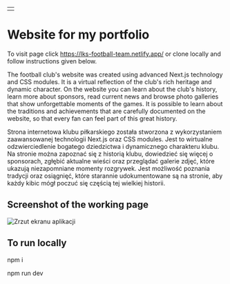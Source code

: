 <table align="center">
    <tr>
        <td>
            <a align="center" href="https://github.com/Manioo77/lks-konczyce-male/commits/main">
                <img src="https://img.shields.io/github/last-commit/Manioo77/lks-konczyce-male"  alt=""/>
            </a>
        </td>
    </tr>
</table>

# Website for my portfolio

To visit page click https://lks-football-team.netlify.app/ or clone locally and follow instructions given below.

The football club's website was created using advanced Next.js technology and CSS modules. It is a virtual reflection of the club's rich heritage and dynamic character. On the website you can learn about the club's history, learn more about sponsors, read current news and browse photo galleries that show unforgettable moments of the games. It is possible to learn about the traditions and achievements that are carefully documented on the website, so that every fan can feel part of this great history.

Strona internetowa klubu piłkarskiego została stworzona z wykorzystaniem zaawansowanej technologii Next.js oraz CSS modules. Jest to wirtualne odzwierciedlenie bogatego dziedzictwa i dynamicznego charakteru klubu. Na stronie można zapoznać się z historią klubu, dowiedzieć się więcej o sponsorach, zgłębić aktualne wieści oraz przeglądać galerie zdjęć, które ukazują niezapomniane momenty rozgrywek. Jest możliwość poznania tradycji oraz osiągnięć, które starannie udokumentowane są na stronie, aby każdy kibic mógł poczuć się częścią tej wielkiej historii.

## Screenshot of the working page

![Zrzut ekranu aplikacji](images/lks.png)

## To run locally

npm i

npm run dev
